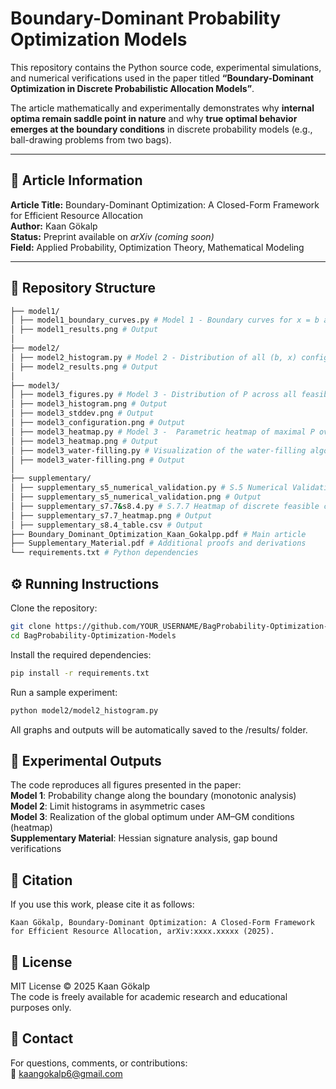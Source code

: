 # Boundary-Dominant Probability Optimization Models

This repository contains the Python source code, experimental simulations, and numerical verifications used in the paper titled **“Boundary-Dominant Optimization in Discrete Probabilistic Allocation Models”**.

The article mathematically and experimentally demonstrates why **internal optima remain saddle point in nature** and why **true optimal behavior emerges at the boundary conditions** in discrete probability models (e.g., ball-drawing problems from two bags).

---

## 📄 Article Information

**Article Title:** Boundary-Dominant Optimization: A Closed-Form Framework for Efficient Resource Allocation  
**Author:** Kaan Gökalp  
**Status:** Preprint available on *arXiv (coming soon)*  
**Field:** Applied Probability, Optimization Theory, Mathematical Modeling  

---

## 📁 Repository Structure
```bash
├── model1/
│ ├── model1_boundary_curves.py # Model 1 - Boundary curves for x = b and x = b + 5. The plot shows the variation of probability P along both limits.
│ ├── model1_results.png # Output
│
├── model2/
│ ├── model2_histogram.py # Model 2 - Distribution of all (b, x) configurations for example parameters m = 6, n = 4.
│ ├── model2_results.png # Output
│
├── model3/
│ ├── model3_figures.py # Model 3 - Distribution of P across all feasible configurations for m = 15, T = 30, k = 3, Standard deviation of the ratios {bi/xi}, Interior vs boundary configuration.
│ ├── model3_histogram.png # Output
│ ├── model3_stddev.png # Output
│ ├── model3_configuration.png # Output
│ ├── model3_heatmap.py # Model 3 -  Parametric heatmap of maximal P over k ∈ {2, 3, 4} and m/T ∈ [0.1, 0.8] (with T = 30).
│ ├── model3_heatmap.png # Output
│ ├── model3_water-filling.py # Visualization of the water-filling algorithm
│ ├── model3_water-filling.png # Output
│
├── supplementary/
│ ├── supplementary_s5_numerical_validation.py # S.5 Numerical Validation - Heatmap of success function P
│ ├── supplementary_s5_numerical_validation.png # Output
│ ├── supplementary_s7.7&s8.4.py # S.7.7 Heatmap of discrete feasible configurations for k=3, m=9, T=30 and S.8.4 Comparison between continuous and discrete optima
│ ├── supplementary_s7.7_heatmap.png # Output
│ ├── supplementary_s8.4_table.csv # Output
├── Boundary_Dominant_Optimization_Kaan_Gokalpp.pdf # Main article
├── Supplementary_Material.pdf # Additional proofs and derivations
└── requirements.txt # Python dependencies
```
## ⚙️ Running Instructions
Clone the repository:
```bash
git clone https://github.com/YOUR_USERNAME/BagProbability-Optimization-Models.git
cd BagProbability-Optimization-Models
  ```
Install the required dependencies:
```bash
pip install -r requirements.txt
```
Run a sample experiment:
```bash
python model2/model2_histogram.py
```
All graphs and outputs will be automatically saved to the /results/ folder.

## 🧪 Experimental Outputs
The code reproduces all figures presented in the paper:  
**Model 1**: Probability change along the boundary (monotonic analysis)  
**Model 2**: Limit histograms in asymmetric cases  
**Model 3**: Realization of the global optimum under AM–GM conditions (heatmap)  
**Supplementary Material**: Hessian signature analysis, gap bound verifications  

## 📘 Citation
If you use this work, please cite it as follows:  
```
Kaan Gökalp, Boundary-Dominant Optimization: A Closed-Form Framework for Efficient Resource Allocation, arXiv:xxxx.xxxxx (2025).
```
## 📜 License
MIT License © 2025 Kaan Gökalp  
The code is freely available for academic research and educational purposes only.

## 📧 Contact
For questions, comments, or contributions:  
📩 kaangokalp6@gmail.com
